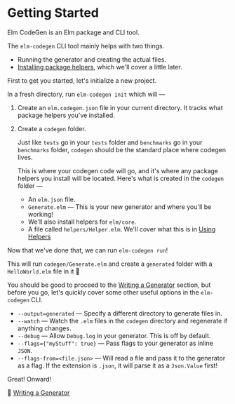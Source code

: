 # Getting Started

Elm CodeGen is an Elm package and CLI tool.

The `elm-codegen` CLI tool mainly helps with two things.

- Running the generator and creating the actual files.
- [Installing package helpers](https://github.com/mdgriffith/elm-codegen/tree/main/guide/UsingHelpers.md), which we'll cover a little later.

First to get you started, let's initialize a new project.

In a fresh directory, run `elm-codegen init` which will —

1. Create an `elm.codegen.json` file in your current directory. It tracks what package helpers you've installed.

2. Create a `codegen` folder.

   Just like `tests` go in your `tests` folder and `benchmarks` go in your `benchmarks` folder, `codegen` should be the standard place where codegen lives.

   This is where your codegen code will go, and it's where any package helpers you install will be located. Here's what is created in the `codegen` folder —

   - An `elm.json` file.
   - `Generate.elm` — This is your new generator and where you'll be working!
   - We'll also install helpers for `elm/core`.
   - A file called `helpers/Helper.elm`. We'll cover what this is in [Using Helpers](https://github.com/mdgriffith/elm-codegen/tree/main/guide/UsingHelpers.md)

Now that we've done that, we can run `elm-codegen run`!

This will run `codegen/Generate.elm` and create a `generated` folder with a `HelloWorld.elm` file in it 🎉

You should be good to proceed to the [Writing a Generator](https://github.com/mdgriffith/elm-codegen/tree/main/guide/WritingAGenerator.md) section, but before you go, let's quickly cover some other useful options in the `elm-codegen` CLI.

- `--output=generated` — Specify a different directory to generate files in.
- `--watch` — Watch the `.elm` files in the `codegen` directory and regenerate if anything changes.
- `--debug` — Allow `Debug.log` in your generator. This is off by default.
- `--flags={"myStuff": true}` — Pass flags to your generator as inline `JSON`.
- `--flags-from=<file.json>` — Will read a file and pass it to the generator as a flag. If the extension is `.json`, it will parse it as a `Json.Value` first!

Great! Onward!

💁 [Writing a Generator](https://github.com/mdgriffith/elm-codegen/tree/main/guide/WritingAGenerator.md)
